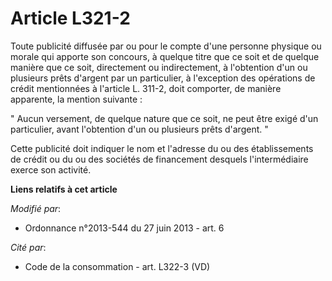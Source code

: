 # Article L321-2

Toute publicité diffusée par ou pour le compte d'une personne physique ou morale qui apporte son concours, à quelque titre
que ce soit et de quelque manière que ce soit, directement ou indirectement, à l'obtention d'un ou plusieurs prêts d'argent
par un particulier, à l'exception des opérations de crédit mentionnées à l'article L. 311-2, doit comporter, de manière
apparente, la mention suivante : 

" Aucun versement, de quelque nature que ce soit, ne peut être exigé d'un particulier, avant l'obtention d'un ou plusieurs
prêts d'argent. " 

Cette publicité doit indiquer le nom et l'adresse du ou des établissements de crédit ou du ou des sociétés de financement
desquels l'intermédiaire exerce son activité.

**Liens relatifs à cet article**

_Modifié par_:

  - Ordonnance n°2013-544 du 27 juin 2013 - art. 6

_Cité par_:

  - Code de la consommation - art. L322-3 (VD)
